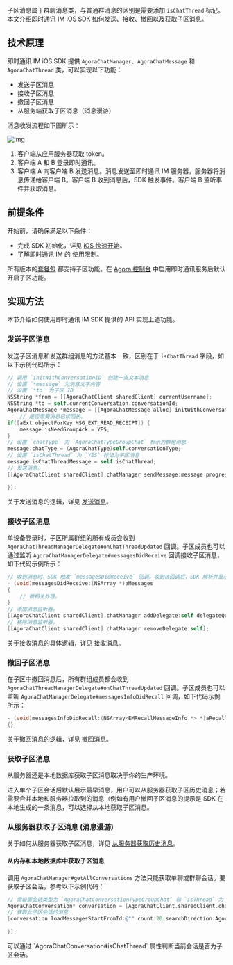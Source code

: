 子区消息属于群聊消息类，与普通群消息的区别是需要添加 `isChatThread` 标记。本文介绍即时通讯 IM iOS SDK 如何发送、接收、撤回以及获取子区消息。

## 技术原理

即时通讯 IM iOS SDK 提供 `AgoraChatManager`、`AgoraChatMessage` 和 `AgoraChatThread` 类，可以实现以下功能：

- 发送子区消息
- 接收子区消息
- 撤回子区消息
- 从服务端获取子区消息（消息漫游）

消息收发流程如下图所示：

![img](./agora_doc_source/markdown/agora-chat/images/quickstart/quick_start_workflow.png)

1. 客户端从应用服务器获取 token。
2. 客户端 A 和 B 登录即时通讯。
3. 客户端 A 向客户端 B 发送消息。消息发送至即时通讯 IM 服务器，服务器将消息传递给客户端 B。客户端 B 收到消息后，SDK 触发事件。客户端 B 监听事件并获取消息。

## 前提条件

开始前，请确保满足以下条件：

- 完成 SDK 初始化，详见 [iOS 快速开始](./agora_chat_get_started_ios)。
- 了解即时通讯 IM 的 [使用限制](./agora_chat_limitation)。

所有版本的[套餐包](./agora_chat_plan) 都支持子区功能。在 [Agora 控制台](https://console.agora.io/) 中启用即时通讯服务后默认开启子区功能。

## 实现方法

本节介绍如何使用即时通讯 IM SDK 提供的 API 实现上述功能。

### 发送子区消息

发送子区消息和发送群组消息的方法基本一致，区别在于 `isChatThread` 字段，如以下示例代码所示：

```objective-c
// 调用 `initWithConversationID` 创建一条文本消息
// 设置 `*message` 为消息文字内容
// 设置 `*to` 为子区 ID
NSString *from = [[AgoraChatClient sharedClient] currentUsername];
NSString *to = self.currentConversation.conversationId;
AgoraChatMessage *message = [[AgoraChatMessage alloc] initWithConversationID:to from:from to:to body:aBody ext:aExt];
    // 是否需要消息已读回执。
if([aExt objectForKey:MSG_EXT_READ_RECEIPT]) {
    message.isNeedGroupAck = YES;
}
// 设置 `chatType` 为 `AgoraChatTypeGroupChat` 标示为群组消息
message.chatType = (AgoraChatType)self.conversationType;
// 设置 `isChatThread` 为 `YES` 标记为子区消息
message.isChatThreadMessage = self.isChatThread;
// 发送消息。
[[AgoraChatClient sharedClient].chatManager sendMessage:message progress:nil completion:^(AgoraChatMessage *message, AgoraChatError *error) {

}];
```

关于发送消息的逻辑，详见 [发送消息](./agora_chat_send_receive_message_ios#发送文本消息)。

### 接收子区消息

单设备登录时，子区所属群组的所有成员会收到 `AgoraChatThreadManagerDelegate#onChatThreadUpdated` 回调。子区成员也可以通过监听 `AgoraChatManagerDelegate#messagesDidReceive` 回调接收子区消息，如下代码示例所示：

```objective-c
// 收到消息时，SDK 触发 `messagesDidReceive` 回调。收到该回调后，SDK 解析并显示消息。
- (void)messagesDidReceive:(NSArray *)aMessages
{
    // 做相关处理。
}
// 添加消息监听器。
[[AgoraChatClient sharedClient].chatManager addDelegate:self delegateQueue:nil];
// 移除消息监听器。
[[AgoraChatClient sharedClient].chatManager removeDelegate:self];
```

关于接收消息的具体逻辑，详见 [接收消息](./agora_chat_send_receive_message_ios#接收文本消息)。

### 撤回子区消息

在子区中撤回消息后，所有群组成员都会收到 `AgoraChatThreadManagerDelegate#onChatThreadUpdated` 回调。子区成员也可以监听 `AgoraChatManagerDelegate#messagesInfoDidRecall` 回调，如下代码示例所示：

```objective-c
- (void)messagesInfoDidRecall:(NSArray<EMRecallMessageInfo *> *)aRecallMessagesInfo
{}
```

关于撤回消息的逻辑，详见 [撤回消息](./agora_chat_send_receive_message_ios#撤回消息)。

### 获取子区消息

从服务器还是本地数据库获取子区消息取决于你的生产环境。

进入单个子区会话后默认展示最早消息，用户可以从服务器获取子区历史消息；若需要合并本地和服务器拉取到的消息（例如有用户撤回子区消息的提示是 SDK 在本地生成的一条消息，可以选择从本地获取子区消息。

### 从服务器获取子区消息 (消息漫游)

关于如何从服务器获取子区消息，详见 [从服务器获取历史消息](./agora_chat_retrieve_message_ios#从服务器获取指定会话的历史消息)。

#### 从内存和本地数据库中获取子区消息

调用 `AgoraChatManager#getAllConversations` 方法只能获取单聊或群聊会话。要获取子区会话，参考以下示例代码：

```objective-c
// 需设置会话类型为 `AgoraChatConversationTypeGroupChat` 和 `isThread` 为 `YES`
AgoraChatConversation* conversation = [AgoraChatClient.sharedClient.chatManager getConversation:conversationId type:AgoraChatConversationTypeGroupChat createIfNotExist:NO isThread:YES];
// 获取此子区会话的消息
[conversation loadMessagesStartFromId:@"" count:20 searchDirection:AgoraChatMessageSearchDirectionUp completion:^(NSArray<AgoraChatMessage *> * _Nullable aMessages, AgoraChatError * _Nullable aError) {
           
}];
```

<div class="alert info">可以通过 `AgoraChatConversation#isChatThread` 属性判断当前会话是否为子区会话。</div>